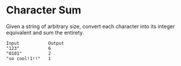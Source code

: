 # Character Sum

Given a string of arbitrary size, convert each character into its integer equivalent and sum the entirety.

```
Input           Output
"123"           6
"0101"          2
"so cool!1!!"   1
```
